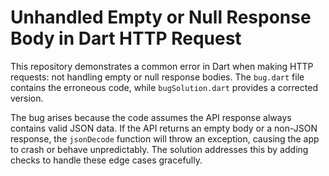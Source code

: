 # Unhandled Empty or Null Response Body in Dart HTTP Request

This repository demonstrates a common error in Dart when making HTTP requests: not handling empty or null response bodies. The `bug.dart` file contains the erroneous code, while `bugSolution.dart` provides a corrected version.

The bug arises because the code assumes the API response always contains valid JSON data. If the API returns an empty body or a non-JSON response, the `jsonDecode` function will throw an exception, causing the app to crash or behave unpredictably. The solution addresses this by adding checks to handle these edge cases gracefully. 
